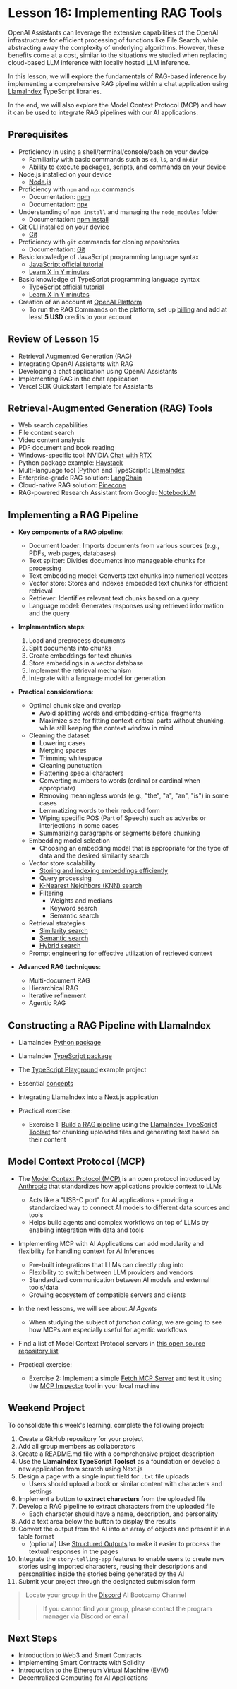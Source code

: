 # Lesson 16: Implementing RAG Tools

OpenAI Assistants can leverage the extensive capabilities of the OpenAI infrastructure for efficient processing of functions like File Search, while abstracting away the complexity of underlying algorithms. However, these benefits come at a cost, similar to the situations we studied when replacing cloud-based LLM inference with locally hosted LLM inference.

In this lesson, we will explore the fundamentals of RAG-based inference by implementing a comprehensive RAG pipeline within a chat application using [LlamaIndex](https://www.llamaindex.ai/) TypeScript libraries.

In the end, we will also explore the Model Context Protocol (MCP) and how it can be used to integrate RAG pipelines with our AI applications.

## Prerequisites

- Proficiency in using a shell/terminal/console/bash on your device
  - Familiarity with basic commands such as `cd`, `ls`, and `mkdir`
  - Ability to execute packages, scripts, and commands on your device
- Node.js installed on your device
  - [Node.js](https://nodejs.org/en/download/)
- Proficiency with `npm` and `npx` commands
  - Documentation: [npm](https://docs.npmjs.com/)
  - Documentation: [npx](https://www.npmjs.com/package/npx)
- Understanding of `npm install` and managing the `node_modules` folder
  - Documentation: [npm install](https://docs.npmjs.com/cli/v10/commands/npm-install)
- Git CLI installed on your device
  - [Git](https://git-scm.com/downloads)
- Proficiency with `git` commands for cloning repositories
  - Documentation: [Git](https://git-scm.com/doc)
- Basic knowledge of JavaScript programming language syntax
  - [JavaScript official tutorial](https://developer.mozilla.org/en-US/docs/Web/JavaScript/Guide)
  - [Learn X in Y minutes](https://learnxinyminutes.com/docs/javascript/)
- Basic knowledge of TypeScript programming language syntax
  - [TypeScript official tutorial](https://www.typescriptlang.org/docs/)
  - [Learn X in Y minutes](https://learnxinyminutes.com/docs/typescript/)
- Creation of an account at [OpenAI Platform](https://platform.openai.com/)
  - To run the RAG Commands on the platform, set up [billing](https://platform.openai.com/account/billing/overview) and add at least **5 USD** credits to your account

## Review of Lesson 15

- Retrieval Augmented Generation (RAG)
- Integrating OpenAI Assistants with RAG
- Developing a chat application using OpenAI Assistants
- Implementing RAG in the chat application
- Vercel SDK Quickstart Template for Assistants

## Retrieval-Augmented Generation (RAG) Tools

- Web search capabilities
- File content search
- Video content analysis
- PDF document and book reading
- Windows-specific tool: NVIDIA [Chat with RTX](https://www.nvidia.com/en-us/ai-on-rtx/chatrtx/)
- Python package example: [Haystack](https://haystack.deepset.ai/)
- Multi-language tool (Python and TypeScript): [LlamaIndex](https://www.llamaindex.ai/)
- Enterprise-grade RAG solution: [LangChain](https://www.langchain.com/retrieval)
- Cloud-native RAG solution: [Pinecone](https://www.pinecone.io/solutions/rag/)
- RAG-powered Research Assistant from Google: [NotebookLM](https://notebooklm.google/)

## Implementing a RAG Pipeline

- **Key components of a RAG pipeline**:

  - Document loader: Imports documents from various sources (e.g., PDFs, web pages, databases)
  - Text splitter: Divides documents into manageable chunks for processing
  - Text embedding model: Converts text chunks into numerical vectors
  - Vector store: Stores and indexes embedded text chunks for efficient retrieval
  - Retriever: Identifies relevant text chunks based on a query
  - Language model: Generates responses using retrieved information and the query

- **Implementation steps**:

  1. Load and preprocess documents
  2. Split documents into chunks
  3. Create embeddings for text chunks
  4. Store embeddings in a vector database
  5. Implement the retrieval mechanism
  6. Integrate with a language model for generation

- **Practical considerations**:

  - Optimal chunk size and overlap
    - Avoid splitting words and embedding-critical fragments
    - Maximize size for fitting context-critical parts without chunking, while still keeping the context window in mind
  - Cleaning the dataset
    - Lowering cases
    - Merging spaces
    - Trimming whitespace
    - Cleaning punctuation
    - Flattening special characters
    - Converting numbers to words (ordinal or cardinal when appropriate)
    - Removing meaningless words (e.g., "the", "a", "an", "is") in some cases
    - Lemmatizing words to their reduced form
    - Wiping specific POS (Part of Speech) such as adverbs or interjections in some cases
    - Summarizing paragraphs or segments before chunking
  - Embedding model selection
    - Choosing an embedding model that is appropriate for the type of data and the desired similarity search
  - Vector store scalability
    - [Storing and indexing embeddings efficiently](https://www.pinecone.io/learn/vector-database/)
    - Query processing
    - [K-Nearest Neighbors (KNN) search](https://en.wikipedia.org/wiki/K-nearest_neighbors_algorithm)
    - Filtering
      - Weights and medians
      - Keyword search
      - Semantic search
  - Retrieval strategies
    - [Similarity search](https://www.pinecone.io/learn/vector-similarity/)
    - [Semantic search](https://www.sbert.net/examples/applications/semantic-search/README.html)
    - [Hybrid search](https://www.pinecone.io/learn/hybrid-search-intro/)
  - Prompt engineering for effective utilization of retrieved context

- **Advanced RAG techniques**:
  - Multi-document RAG
  - Hierarchical RAG
  - Iterative refinement
  - Agentic RAG

## Constructing a RAG Pipeline with LlamaIndex

- LlamaIndex [Python package](https://docs.llamaindex.ai/en/stable/)
- LlamaIndex [TypeScript package](https://ts.llamaindex.ai/)
- The [TypeScript Playground](https://github.com/run-llama/ts-playground) example project
- Essential [concepts](https://ts.llamaindex.ai/docs/llamaindex/tutorials/rag/concepts)
- Integrating LlamaIndex into a Next.js application

- Practical exercise:
  - Exercise 1: [Build a RAG pipeline](./exercises/00-RAG-With-LlamaIndex.md) using the [LlamaIndex TypeScript Toolset](https://ts.llamaindex.ai/) for chunking uploaded files and generating text based on their content

## Model Context Protocol (MCP)

- The [Model Context Protocol (MCP)](https://docs.anthropic.com/en/docs/agents-and-tools/mcp) is an open protocol introduced by [Anthropic](https://www.anthropic.com/news/model-context-protocol) that standardizes how applications provide context to LLMs
  - Acts like a "USB-C port" for AI applications - providing a standardized way to connect AI models to different data sources and tools
  - Helps build agents and complex workflows on top of LLMs by enabling integration with data and tools
- Implementing MCP with AI Applications can add modularity and flexibility for handling context for AI Inferences
  - Pre-built integrations that LLMs can directly plug into
  - Flexibility to switch between LLM providers and vendors
  - Standardized communication between AI models and external tools/data
  - Growing ecosystem of compatible servers and clients
- In the next lessons, we will see about *AI Agents*
  - When studying the subject of *function calling*, we are going to see how MCPs are especially useful for agentic workflows
- Find a list of Model Context Protocol servers in [this open source repository list](https://github.com/modelcontextprotocol/servers)

- Practical exercise:
  - Exercise 2: Implement a simple [Fetch MCP Server](./exercises/01-Fetch-MCP-Server.md) and test it using the  [MCP Inspector](https://github.com/modelcontextprotocol/inspector) tool in your local machine

## Weekend Project

To consolidate this week's learning, complete the following project:

1. Create a GitHub repository for your project
2. Add all group members as collaborators
3. Create a README.md file with a comprehensive project description
4. Use the **LlamaIndex TypeScript Toolset** as a foundation or develop a new application from scratch using Next.js
5. Design a page with a single input field for `.txt` file uploads
   - Users should upload a book or similar content with characters and settings
6. Implement a button to **extract characters** from the uploaded file
7. Develop a RAG pipeline to extract characters from the uploaded file
   - Each character should have a name, description, and personality
8. Add a text area below the button to display the results
9. Convert the output from the AI into an array of objects and present it in a table format
   - (optional) Use [Structured Outputs](https://platform.openai.com/docs/guides/structured-outputs) to make it easier to process the textual responses in the pages
10. Integrate the `story-telling-app` features to enable users to create new stories using imported characters, reusing their descriptions and personalities inside the stories being generated by the AI
11. Submit your project through the designated submission form

> Locate your group in the [Discord](https://discord.gg/encodeclub) AI Bootcamp Channel
> > If you cannot find your group, please contact the program manager via Discord or email

## Next Steps

- Introduction to Web3 and Smart Contracts
- Implementing Smart Contracts with Solidity
- Introduction to the Ethereum Virtual Machine (EVM)
- Decentralized Computing for AI Applications
